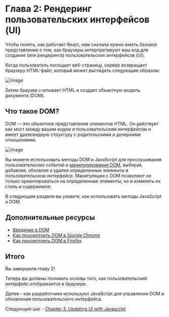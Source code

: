 # Глава 2: Рендеринг пользовательских интерфейсов (UI)

Чтобы понять, как работает React, нам сначала нужно иметь базовое представление о том, как браузеры интерпретируют ваш код для создания (или рендеринга) пользовательских интерфейсов (UI).

Когда пользователь посещает веб-страницу, сервер возвращает браузеру HTML-файл, который может выглядеть следующим образом:

![image](./images/03.avif)

Затем браузер считывает HTML и создает объектную модель документа (DOM).

## Что такое DOM?

DOM — это объектное представление элементов HTML. Он действует как мост между вашим кодом и пользовательским интерфейсом и имеет древовидную структуру с родительскими и дочерними отношениями.

![image](./images/04.avif)

Вы можете использовать методы DOM и JavaScript для прослушивания пользовательских событий и [манипулирования DOM](https://developer.mozilla.org/docs/Learn/JavaScript/Client-side_web_APIs/Manipulating_documents), выбирая, добавляя, обновляя и удаляя определенные элементы в пользовательском интерфейсе. Манипуляции с DOM позволяют не только ориентироваться на определенные элементы, но и изменять их стиль и содержимое.

В следующем разделе вы узнаете, как использовать методы JavaScript и DOM.

## Дополнительные ресурсы

- [Введение в DOM](https://developer.mozilla.org/docs/Web/API/Document_Object_Model/Introduction)
- [Как просмотреть DOM в Google Chrome](https://developer.chrome.com/docs/devtools/dom/)
- [Как просмотреть DOM в Firefox](https://developer.mozilla.org/docs/Tools/Debugger/How_to/Highlight_and_inspect_DOM_nodes)

## Итого

Вы завершили главу 2!

Теперь вы должны понимать основы того, как пользовательский интерфейс отображается в браузере.

Далее - как разработчики используют JavaScript для управления DOM и обновления пользовательского интерфейса.

Следующий шаг - [Chapter 3. Updating UI with Javascript](<./Chapter 3. Updating UI with Javascript.md>)
